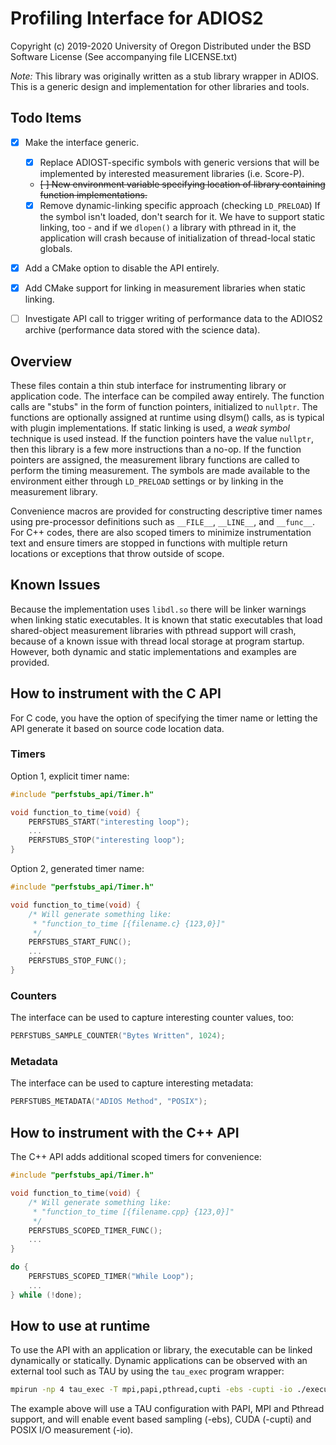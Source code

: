 # Profiling Interface for ADIOS2

Copyright (c) 2019-2020 University of Oregon
Distributed under the BSD Software License
(See accompanying file LICENSE.txt)

_Note:_ This library was originally written as a stub library wrapper in ADIOS.
This is a generic design and implementation for other libraries and tools.

## Todo Items
- [x] Make the interface generic.
    - [x] Replace ADIOST-specific symbols with generic versions that will be
      implemented by interested measurement libraries (i.e. Score-P). 
    - ~~[ ] New environment variable specifying location of library containing
      function implementations.~~
    - [x] Remove dynamic-linking specific approach (checking ```LD_PRELOAD```)
      If the symbol isn't loaded, don't search for it.  We have to support
      static linking, too - and if we ```dlopen()``` a library with pthread in
      it, the application will crash because of initialization of thread-local
      static globals.

- [x] Add a CMake option to disable the API entirely.

- [x] Add CMake support for linking in measurement libraries when static
  linking.

- [ ] Investigate API call to trigger writing of performance data to the ADIOS2
  archive (performance data stored with the science data).

## Overview

These files contain a thin stub interface for instrumenting library or
application code.  The interface can be compiled away entirely.  The function
calls are "stubs" in the form of function pointers, initialized to
```nullptr```. The functions are optionally assigned at runtime using dlsym()
calls, as is typical with plugin implementations.  If static linking is used, a
*weak symbol* technique is used instead.  If the function pointers have the
value ```nullptr```, then this library is a few more instructions than a no-op.
If the function pointers are assigned, the measurement library functions are
called to perform the timing measurement.  The symbols are made available to
the environment either through ```LD_PRELOAD``` settings or by linking in the
measurement library.

Convenience macros are provided for constructing descriptive timer names using
pre-processor definitions such as ```__FILE__```, ```__LINE__```, and
```__func__```.  For C++ codes, there are also scoped timers to minimize
instrumentation text and ensure timers are stopped in functions with multiple
return locations or exceptions that throw outside of scope.

## Known Issues

Because the implementation uses ```libdl.so``` there will be linker warnings
when linking static executables.  It is known that static executables that load
shared-object measurement libraries with pthread support will crash, because of
a known issue with thread local storage at program startup.  However, both
dynamic and static implementations and examples are provided.

## How to instrument with the C API

For C code, you have the option of specifying the timer name or letting the API
generate it based on source code location data.

### Timers

Option 1, explicit timer name:

```C
#include "perfstubs_api/Timer.h"

void function_to_time(void) {
    PERFSTUBS_START("interesting loop");
    ...
    PERFSTUBS_STOP("interesting loop");
}
```

Option 2, generated timer name:

```C
#include "perfstubs_api/Timer.h"

void function_to_time(void) {
    /* Will generate something like:
     * "function_to_time [{filename.c} {123,0}]"
     */
    PERFSTUBS_START_FUNC();
    ...
    PERFSTUBS_STOP_FUNC();
}
```

### Counters

The interface can be used to capture interesting counter values, too:

```C
PERFSTUBS_SAMPLE_COUNTER("Bytes Written", 1024);
```

### Metadata

The interface can be used to capture interesting metadata:

```C
PERFSTUBS_METADATA("ADIOS Method", "POSIX");
```

## How to instrument with the C++ API

The C++ API adds additional scoped timers for convenience:

```C++
#include "perfstubs_api/Timer.h"

void function_to_time(void) {
    /* Will generate something like:
     * "function_to_time [{filename.cpp} {123,0}]"
     */
    PERFSTUBS_SCOPED_TIMER_FUNC();
    ...
}
```

```C++
do {
    PERFSTUBS_SCOPED_TIMER("While Loop");
    ...
} while (!done);
```

## How to use at runtime

To use the API with an application or library, the executable can be linked
dynamically or statically.  Dynamic applications can be observed with an
external tool such as TAU by using the ```tau_exec``` program wrapper:

```bash
mpirun -np 4 tau_exec -T mpi,papi,pthread,cupti -ebs -cupti -io ./executable
```

The example above will use a TAU configuration with PAPI, MPI and Pthread
support, and will enable event based sampling (-ebs), CUDA (-cupti) and POSIX
I/O measurement (-io).
